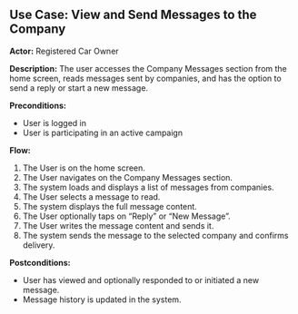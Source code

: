 ## Use Case: View and Send Messages to the Company

**Actor:** Registered Car Owner

**Description:** The user accesses the Company Messages section from the home screen, reads messages sent by companies, and has the option to send a reply or start a new message.

**Preconditions:**
- User is logged in
- User is participating in an active campaign

**Flow:**
1. The User is on the home screen.
2. The User navigates on the Company Messages section.
3. The system loads and displays a list of messages from companies.
4. The User selects a message to read.
5. The system displays the full message content.
6. The User optionally taps on “Reply” or “New Message”.
7. The User writes the message content and sends it.
8. The system sends the message to the selected company and confirms delivery.

**Postconditions:**
- User has viewed and optionally responded to or initiated a new message.
- Message history is updated in the system.
